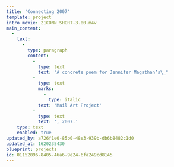 ```yaml
---
title: 'Connecting 2007'
template: project
intro_movie: 21CONN_SHORT-3.00.m4v
main_content:
  -
    text:
      -
        type: paragraph
        content:
          -
            type: text
            text: "A concrete poem for Jennifer Magathan’s\_"
          -
            type: text
            marks:
              -
                type: italic
            text: 'Mail Art Project'
          -
            type: text
            text: ', 2007.'
    type: text
    enabled: true
updated_by: a726f1e0-85b0-48e3-939b-db6b8482c1d0
updated_at: 1620235430
blueprint: projects
id: 01152096-8405-46a6-9e24-6fa249cd8145
---
```

